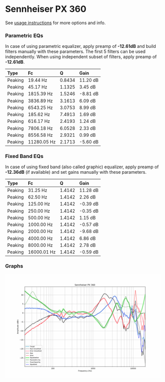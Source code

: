 # Sennheiser PX 360
See [usage instructions](https://github.com/jaakkopasanen/AutoEq#usage) for more options and info.

### Parametric EQs
In case of using parametric equalizer, apply preamp of **-12.61dB** and build filters manually
with these parameters. The first 5 filters can be used independently.
When using independent subset of filters, apply preamp of **-12.61dB**.

| Type    | Fc          |      Q | Gain     |
|:--------|:------------|:-------|:---------|
| Peaking | 19.44 Hz    | 0.8434 | 11.20 dB |
| Peaking | 45.17 Hz    | 1.1325 | 3.45 dB  |
| Peaking | 1815.39 Hz  | 1.5246 | -8.81 dB |
| Peaking | 3836.89 Hz  | 3.1613 | 6.09 dB  |
| Peaking | 6543.25 Hz  | 3.0753 | 8.99 dB  |
| Peaking | 185.62 Hz   | 7.4913 | 1.69 dB  |
| Peaking | 616.17 Hz   | 2.4193 | 1.24 dB  |
| Peaking | 7806.18 Hz  | 6.0528 | 2.33 dB  |
| Peaking | 8556.58 Hz  | 2.9321 | 0.99 dB  |
| Peaking | 11280.05 Hz | 2.1713 | -5.60 dB |

### Fixed Band EQs
In case of using fixed band (also called graphic) equalizer, apply preamp of **-12.36dB**
(if available) and set gains manually with these parameters.

| Type    | Fc          |      Q | Gain     |
|:--------|:------------|:-------|:---------|
| Peaking | 31.25 Hz    | 1.4142 | 11.28 dB |
| Peaking | 62.50 Hz    | 1.4142 | 2.26 dB  |
| Peaking | 125.00 Hz   | 1.4142 | -0.39 dB |
| Peaking | 250.00 Hz   | 1.4142 | -0.35 dB |
| Peaking | 500.00 Hz   | 1.4142 | 1.15 dB  |
| Peaking | 1000.00 Hz  | 1.4142 | -0.57 dB |
| Peaking | 2000.00 Hz  | 1.4142 | -9.68 dB |
| Peaking | 4000.00 Hz  | 1.4142 | 6.86 dB  |
| Peaking | 8000.00 Hz  | 1.4142 | 2.78 dB  |
| Peaking | 16000.01 Hz | 1.4142 | -0.59 dB |

### Graphs
![](./Sennheiser%20PX%20360.png)